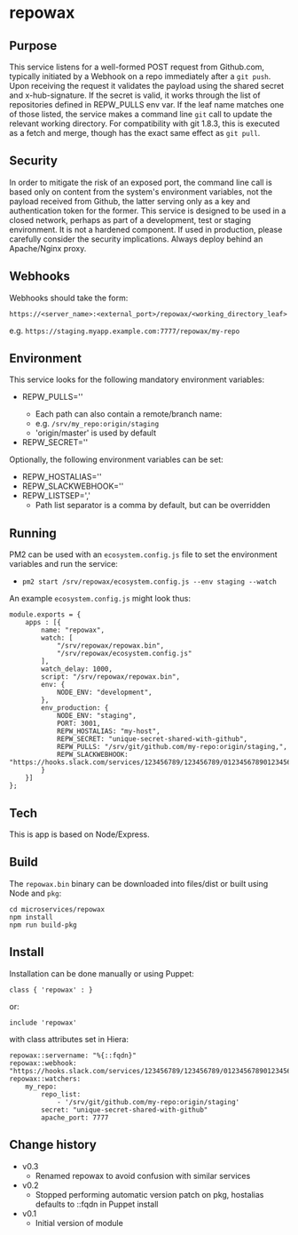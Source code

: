 repowax
=========

Purpose
-------
This service listens for a well-formed POST request from Github.com, typically initiated by a Webhook on a repo immediately after a `git push`.
Upon receiving the request it validates the payload using the shared secret and x-hub-signature.
If the secret is valid, it works through the list of repositories defined in REPW_PULLS env var.
If the leaf name matches one of those listed, the service makes a command line `git` call to update the relevant working directory.
For compatibility with git 1.8.3, this is executed as a fetch and merge, though has the exact same effect as `git pull`.

Security
--------
In order to mitigate the risk of an exposed port, the command line call is based only on content from the system's environment variables, not the payload received from Github, the latter serving only as a key and authentication token for the former.
This service is designed to be used in a closed network, perhaps as part of a development, test or staging environment.
It is not a hardened component.
If used in production, please carefully consider the security implications.
Always deploy behind an Apache/Nginx proxy.

Webhooks
--------
Webhooks should take the form:
```
https://<server_name>:<external_port>/repowax/<working_directory_leaf>
```
e.g. `https://staging.myapp.example.com:7777/repowax/my-repo`

Environment
-----------
This service looks for the following mandatory environment variables:
+ REPW_PULLS='<comma-separated list of file system paths to update>'
    + Each path can also contain a remote/branch name:
    + e.g. `/srv/my_repo:origin/staging`
    + 'origin/master' is used by default
+ REPW_SECRET='<unique secret shared with Github.com>'

Optionally, the following environment variables can be set:
+ REPW_HOSTALIAS='<machine name used in Slack messages>'
+ REPW_SLACKWEBHOOK='<Slack webhook to hit on update>'
+ REPW_LISTSEP=','
    + Path list separator is a comma by default, but can be overridden

Running
-------
PM2 can be used with an `ecosystem.config.js` file to set the environment variables and run the service:
+ `pm2 start /srv/repowax/ecosystem.config.js --env staging --watch`

An example `ecosystem.config.js` might look thus:
```
module.exports = {
    apps : [{
        name: "repowax",
        watch: [
            "/srv/repowax/repowax.bin",
            "/srv/repowax/ecosystem.config.js"
        ],
        watch_delay: 1000,
        script: "/srv/repowax/repowax.bin",
        env: {
            NODE_ENV: "development",
        },
        env_production: {
            NODE_ENV: "staging",
            PORT: 3001,
            REPW_HOSTALIAS: "my-host",
            REPW_SECRET: "unique-secret-shared-with-github",
            REPW_PULLS: "/srv/git/github.com/my-repo:origin/staging,",
            REPW_SLACKWEBHOOK: "https://hooks.slack.com/services/123456789/123456789/012345678901234567890123"
        }
    }]
};
```

Tech
----
This is app is based on Node/Express.

Build
-----
The `repowax.bin` binary can be downloaded into files/dist or built using Node and `pkg`:
```
cd microservices/repowax
npm install
npm run build-pkg
```

Install
-------
Installation can be done manually or using Puppet:
```
class { 'repowax' : }
```
or:
```
include 'repowax'
```
with class attributes set in Hiera:
```
repowax::servername: "%{::fqdn}"
repowax::webhook: "https://hooks.slack.com/services/123456789/123456789/012345678901234567890123"
repowax::watchers:
    my_repo:
        repo_list:
            - '/srv/git/github.com/my-repo:origin/staging'
        secret: "unique-secret-shared-with-github"
        apache_port: 7777
```

Change history
--------------

* v0.3
    * Renamed repowax to avoid confusion with similar services
* v0.2
    * Stopped performing automatic version patch on pkg, hostalias defaults to ::fqdn in Puppet install
* v0.1
    * Initial version of module
